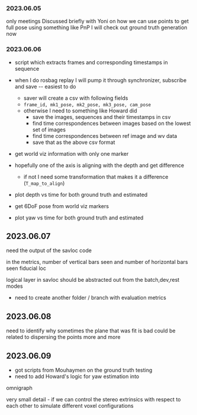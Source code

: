 ### 2023.06.05
only meetings
Discussed briefly with Yoni on how we can use points to get full pose
using something like PnP
I will check out ground truth generation now 


### 2023.06.06

- script which extracts frames and corresponding timestamps in sequence
- when I do rosbag replay I will pump it through synchronizer, subscribe and save -- easiest to do 
	- saver will create a csv with following fields
	- `frame_id, mk1_pose, mk2_pose, mk3_pose, cam_pose`
	- otherwise I need to something like Howard did 
		- save the images, sequences and their timestamps in csv
		- find time correspondences between images based on the lowest set of images
		- find time correspondences between ref image and wv data
		- save that as the above csv format

- get world viz information with only one marker
- hopefully one of the axis is aligning with the depth and get difference 
	- if not I need some transformation that makes it a difference (`T_map_to_align`)
- plot depth vs time for both ground truth and estimated

- get 6DoF pose from world viz markers 
- plot yaw vs time for both ground truth and estimated


## 2023.06.07

need the output of the savloc code


in the metrics, 
number of vertical bars seen and number of horizontal bars seen 
fiducial loc 

logical layer in savloc should be abstracted out from the batch,dev,rest modes

- need to create another folder / branch with evaluation metrics 

## 2023.06.08

need to identify why sometimes the plane that was fit is bad
could be related to dispersing the points more and more 

## 2023.06.09

- got scripts from Mouhaymen on the ground truth testing 
- need to add Howard's logic for yaw estimation into 


omnigraph 

very small detail - if we can control the stereo extrinsics with respect to each other to simulate different voxel configurations

